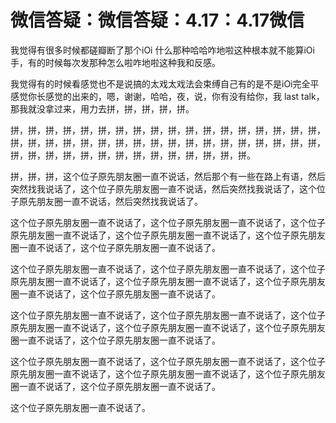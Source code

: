 # 微信答疑：微信答疑：4.17：4.17微信

我觉得有很多时候都磋瓣断了那个iOi 什么那种哈哈咋地啦这种根本就不能算iOi手，有的时候每次发那种怎么啦咋地啦这种我和反感。

我觉得有的时候看感觉也不是说搞的太戏太戏法会束缚自己有的是不是iOi完全平感觉你长感觉的出来的，嗯，谢谢，哈哈，夜，说，你有没有给你，我 last talk，那我就没拿过来，用力去拼，拼，拼，拼，拼。

拼，拼，拼，拼，拼，拼，拼，拼，拼，拼，拼，拼，拼，拼，拼，拼，拼，拼，拼，拼，拼，拼，拼，拼，拼，拼，拼，拼，拼，拼，拼，拼，拼，拼，拼，拼，拼，拼，拼，拼，拼，拼，拼，拼，拼，拼，拼，拼，拼，拼。

拼，拼，拼，这个位子原先朋友圈一直不说话，然后那个有一些在路上有语，然后突然找我说话了，这个位子原先朋友圈一直不说话，然后突然找我说话了，这个位子原先朋友圈一直不说话，然后突然找我说话了。

这个位子原先朋友圈一直不说话了，这个位子原先朋友圈一直不说话了，这个位子原先朋友圈一直不说话了，这个位子原先朋友圈一直不说话了，这个位子原先朋友圈一直不说话了，这个位子原先朋友圈一直不说话了。

这个位子原先朋友圈一直不说话了，这个位子原先朋友圈一直不说话了，这个位子原先朋友圈一直不说话了，这个位子原先朋友圈一直不说话了，这个位子原先朋友圈一直不说话了，这个位子原先朋友圈一直不说话了。

这个位子原先朋友圈一直不说话了，这个位子原先朋友圈一直不说话了，这个位子原先朋友圈一直不说话了，这个位子原先朋友圈一直不说话了，这个位子原先朋友圈一直不说话了，这个位子原先朋友圈一直不说话了。

这个位子原先朋友圈一直不说话了，这个位子原先朋友圈一直不说话了，这个位子原先朋友圈一直不说话了，这个位子原先朋友圈一直不说话了，这个位子原先朋友圈一直不说话了，这个位子原先朋友圈一直不说话了。

这个位子原先朋友圈一直不说话了。